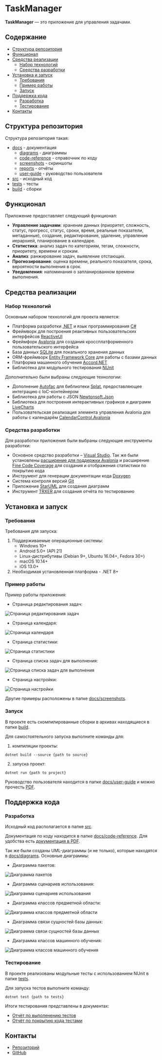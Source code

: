 # TaskManager

**TaskManager** — это приложение для управления задачами.

## Содержание

- [Структура репозитория](#структура-репозитория)
- [Функционал](#функционал)
- [Средства реализации](#средства-реализации)
  - [Набор технологий](#набор-технологий)
  - [Средства разработки](#средства-разработки)
- [Установка и запуск](#установка-и-запуск)
  - [Требования](#требования)
  - [Пример работы](#пример-работы)
  - [Запуск](#запуск)
- [Поддержка кода](#поддержка-кода)
  - [Разработка](#разработка)
  - [Тестирование](#тестирование)
- [Контакты](#контакты)

## Структура репозитория

Структура репозитория такая:

- [docs](docs/) - документация
  - [diagrams](docs/diagrams/) - диаграммы
  - [code-reference](docs/code-reference/) - справочник по коду
  - [screenshots](docs/screenshots/) - скриншоты
  - [reports](docs/reports/) - отчёты
  - [user-guide](docs/user-guide/) - руководство пользователя
- [src](src/) - исходный код
- [tests](tests/) - тесты
- [build](build/) - сборки

## Функционал

Приложение предоставляет следующий функционал:

- **Управление задачами**: хранение данных (приоритет, сложность, статус, прогресс, статус, сроки, время, реальные показатели, метаданные), создание, редактирование, удаление, управление иерархией, планирование в календаре.
- **Статистика**: анализ задач по категориям, тегам, сложности, приоритету, времени и срокам.
- **Анализ**: ранжирование задач, выявление отстающих.
- **Прогнозирование**: оценка времени, реального показателя, срока, вероятности выполнения в срок.
- **Уведомления**: напоминания о запланированном времени выполнения.

## Средства реализации

### Набор технологий

Основным набором технологий для проекта является:

- Платформа разработки [.NET](https://dotnet.microsoft.com/) и язык программирования [C#](https://learn.microsoft.com/dotnet/csharp/)
- Фреймворк для построения реактивных пользовательских интерфейсов [ReactiveUI](https://www.reactiveui.net/)
- Фреймфорк [Avalonia](https://avaloniaui.net/) для создания кроссплатформенного пользовательского интерфейса
- База данных [SQLite](https://www.sqlite.org/) для локального хранения данных
- ORM-фреймворк [Entity Framework Core](https://learn.microsoft.com/ef/core/) для работы с базами данных
- Платформа машинного обучения [Accord\.NET](http://accord-framework.net/)
- Библиотека для модульного тестирования [NUnit](https://nunit.org/)

Дополнительно были выбраны следующие технологии:

- Дополнение [Autofac](https://www.nuget.org/packages/Splat.Autofac/) для библиотеки [Splat](https://github.com/reactiveui/splat), предоставляющее интеграцию с IoC-контейнером
- Библиотека для работы с JSON [Newtonsoft.Json](https://www.newtonsoft.com/json)
- Библиотека для построения интерактивных графиков и диаграмм [LiveCharts](https://livecharts.dev/)
- Пользовательская реализация элемента управления Avalonia для работы с календарём [CalendarControl.Avalonia](https://github.com/satial-interfaces/CalendarControl)

### Средства разработки

Для разработки приложения были выбраны следующие инструменты разработки:

- Основное средство разработки – [Visual Studio](https://visualstudio.microsoft.com/). Так же были установлены [расширение для поддержки Avalonia](https://marketplace.visualstudio.com/items?itemName=AvaloniaTeam.AvaloniaVS) и расширение [Fine Code Coverage](https://marketplace.visualstudio.com/items?itemName=FortuneNgwenya.FineCodeCoverage) для создания и отображения статистики по покрытию кода
- Инструмент для генерации документации кода [Doxygen](https://www.doxygen.nl/)
- Система контроля версий [Git](https://git-scm.com/)
- Приложение [StarUML](https://staruml.io/) для создания диаграмм
- Инструмент [TRXER](https://github.com/NivNavick/trxer) для создания отчёта по тестированию

## Установка и запуск

### Требования

Требования для запуска:

1. Поддерживаемые операционные системы:
   - Windows 10+
   - Android 5.0+ (API 21)
   - Linux-дистрибутивы (Debian 9+, Ubuntu 16.04+, Fedora 30+)
   - macOS 10.14+
   - iOS 13.0+
2. Необходимая установленная платформа - .NET 8+

### Пример работы

Пример работы приложения:

- Страница редактирования задач:

![Страница редактирования задач](docs/screenshots/EditorPage.png)

- Страница календаря:

![Страница календаря](docs/screenshots/TimePage.png)

- Страница статистики:

![Страница статистики](docs/screenshots/StatisticPage_CountTab.png)

- Страница списка задач для выполнения:

![Страница списка задач для выполнения](docs/screenshots/ToDoListPage.png)

- Страница настройки:

![Страница настройки](docs/screenshots/SettingsPage.png)

Другие примеры расположены в папке [docs/screenshots](docs/screenshots/).

### Запуск

В проекте есть скомпилированные сборки в архивах находящиеся в папке [build](build/).

Для самостоятельного запуска выполните команды для:

1. компиляции проекты:

```
dotnet build --source {path to source}
```

2. запуска проект:

```
dotnet run {path to project}
```

Руководство пользователя находится в папке [docs/user-guide](docs/user-guide/) и можно прочесть [PDF](docs/user-guide/user-guide.pdf).

## Поддержка кода

### Разработка

Исходный код располагается в папке [src](src/).

Документация по коду находится в папке [docs/code-reference](docs/code-reference/).
Для удобства есть [документация в PDF](docs/code-reference/code-reference.pdf).

Так же были созданы UML-диаграммы (и не только), которые находятся в [docs/diagrams](docs/diagrams/).
Основные диаграммы:

- Диаграмма пакетов:

![Диаграмма пакетов](docs/diagrams/PackageDiagram.svg)

- Диаграмма сценариев использования:

![Диаграмма сценариев использования](docs/diagrams/UseCaseDiagram.svg)

- Диаграмма классов предметной области:

![Диаграмма классов предметной области](docs/diagrams/ClassDiagram_Model.svg)

- Диаграмма связи сущностей базы данных:

![Диаграмма связи сущностей базы данных](docs/diagrams/ERDDiagram.svg)

- Диаграмма классов машинного обучения:

![Диаграмма классов машинного обучения](docs/diagrams/ClassDiagram_MachineLearning_Interfaces.svg)

### Тестирование

В проекте реализованы модульные тесты с использованием NUnit в папке [tests](tests/).

Для запуска тестов выполните команду:

```
dotnet test {path to tests}
```

Итоги тестирования представлены в документах:

- [Отчёт по выполенению тестов](docs/reports/TestExecutionReport.pdf)
- [Отчёт по покрытию кода тестами](docs/reports/TestCoverageReport.pdf)

## Контакты

- [Репозиторий](https://github.com/FolderMaster/TaskManagerApp)
- [GitHub](https://github.com/FolderMaster)
